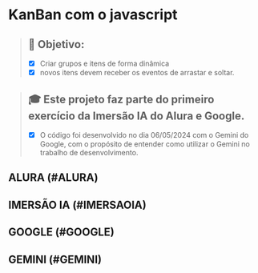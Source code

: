 # KanBan com o javascript

> ## 🚀 Objetivo:
> - [x] Criar grupos e itens de forma dinâmica
> - [X] novos itens devem receber os eventos de arrastar e soltar.

> ## 🎓 Este projeto faz parte do primeiro exercício da Imersão IA do Alura e Google.
> - [x] O código foi desenvolvido no dia 06/05/2024 com o Gemini do Google, com o propósito de entender como utilizar o Gemini no trabalho de desenvolvimento.

## ALURA (#ALURA)

## IMERSÃO IA (#IMERSAOIA)

## GOOGLE (#GOOGLE)

## GEMINI (#GEMINI)
